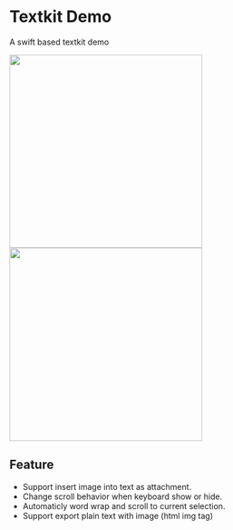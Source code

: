 # Textkit Demo
A swift based textkit demo

<img src="http://7xjlg5.com1.z0.glb.clouddn.com/Simulator%20Screen%20Shot%202016%E5%B9%B44%E6%9C%887%E6%97%A5%20%E4%B8%8B%E5%8D%887.14.08.png" width="340" />
<img src="http://7xjlg5.com1.z0.glb.clouddn.com/Simulator%20Screen%20Shot%202016%E5%B9%B44%E6%9C%887%E6%97%A5%20%E4%B8%8B%E5%8D%887.14.27.png" width="340" />


## Feature
* Support insert image into text as attachment.
* Change scroll behavior when keyboard show or hide.
* Automaticly word wrap and scroll to current selection.
* Support export plain text with image (html img tag)

